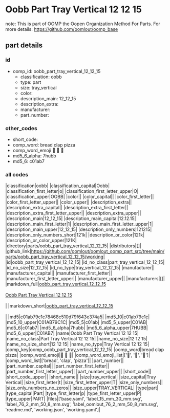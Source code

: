 # Oobb Part Tray Vertical 12 12 15  

note: This is part of OOMP the Oopen Organization Method For Parts. For more details: https://github.com/oomlout/oomp_base

##  part details





### id
* oomp_id: oobb_part_tray_vertical_12_12_15
  * classification: oobb
  * type: part
  * size: tray_vertical
  * color: 
  * description_main: 12_12_15
  * description_extra: 
  * manufacturer: 
  * part_number: 

### other_codes
* short_code: 
* oomp_word: bread clap pizza
* oomp_word_emoji :bread: :clap: :pizza:
* md5_6_alpha: 7hubb
* md5_6: c01ab7

### all codes 
|classification|oobb|
|classification_capital|Oobb|
|classification_first_letter|o|
|classification_first_letter_upper|O|
|classification_upper|OOBB|
|color||
|color_capital||
|color_first_letter||
|color_first_letter_upper||
|color_upper||
|description_extra||
|description_extra_capital||
|description_extra_first_letter||
|description_extra_first_letter_upper||
|description_extra_upper||
|description_main|12_12_15|
|description_main_capital|12.12.15|
|description_main_first_letter|1|
|description_main_first_letter_upper|1|
|description_main_upper|12_12_15|
|description_only_numbers|121215|
|description_only_numbers_short|121k|
|description_or_color|121k|
|description_or_color_upper|121K|
|directory|parts/oobb_part_tray_vertical_12_12_15|
|distributors|[]|
|github_link|https://github.com/oomlout/oomlout_oomp_part_src/tree/main/parts/oobb_part_tray_vertical_12_12_15/working|
|id|oobb_part_tray_vertical_12_12_15|
|id_no_class|part_tray_vertical_12_12_15|
|id_no_size|12_12_15|
|id_no_type|tray_vertical_12_12_15|
|manufacturer||
|manufacturer_capital||
|manufacturer_first_letter||
|manufacturer_first_letter_upper||
|manufacturer_upper||
|manufacturers|[]|
|markdown_full|[oobb_part_tray_vertical_12_12_15](https://github.com/oomlout/oomlout_oomp_part_src/tree/main/parts/oobb_part_tray_vertical_12_12_15/working)<br>[](https://github.com/oomlout/oomlout_oomp_part_src/tree/main/parts/oobb_part_tray_vertical_12_12_15/working)<br>[Oobb Part Tray Vertical 12 12 15](https://github.com/oomlout/oomlout_oomp_part_src/tree/main/parts/oobb_part_tray_vertical_12_12_15/working)<br><br>|
|markdown_short|[oobb_part_tray_vertical_12_12_15](https://github.com/oomlout/oomlout_oomp_part_src/tree/main/parts/oobb_part_tray_vertical_12_12_15/working)<br><br>|
|md5|c01ab79c1c78468c510d79f643e374a5|
|md5_10|c01ab79c1c|
|md5_10_upper|C01AB79C1C|
|md5_5|c01ab|
|md5_5_upper|C01AB|
|md5_6|c01ab7|
|md5_6_alpha|7hubb|
|md5_6_alpha_upper|7HUBB|
|md5_6_upper|C01AB7|
|name|Oobb Part Tray Vertical 12 12 15|
|name_no_class|Part Tray Vertical 12 12 15|
|name_no_size|12 12 15|
|name_no_size_short|12 12 15|
|name_no_type|Tray Vertical 12 12 15|
|oomp_key|oomp_oobb_part_tray_vertical_12_12_15|
|oomp_word|bread clap pizza|
|oomp_word_emoji|:bread: :clap: :pizza:|
|oomp_word_emoji_list|[':bread:', ':clap:', ':pizza:']|
|oomp_word_list|['bread', 'clap', 'pizza']|
|part_number||
|part_number_capital||
|part_number_first_letter||
|part_number_first_letter_upper||
|part_number_upper||
|short_code||
|short_code_upper||
|short_name||
|size|tray_vertical|
|size_capital|Tray Vertical|
|size_first_letter|t|
|size_first_letter_upper|T|
|size_only_numbers||
|size_only_numbers_no_zeros||
|size_upper|TRAY_VERTICAL|
|type|part|
|type_capital|Part|
|type_first_letter|p|
|type_first_letter_upper|P|
|type_upper|PART|
|files|['base.yaml', 'label_15_mm_30_mm.svg', 'label_76_2_mm_50_8_mm.svg', 'label_oomlout_76_2_mm_50_8_mm.svg', 'readme.md', 'working.json', 'working.yaml']|
